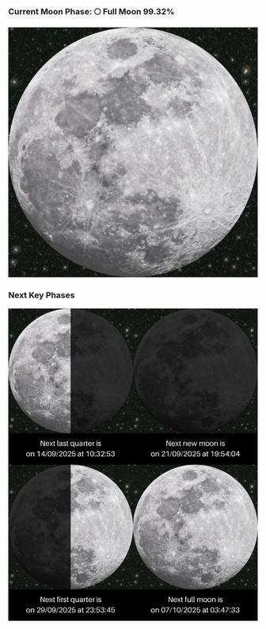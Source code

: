 ### Current Moon Phase: 🌕 Full Moon 99.32%
![Moon Phase](moonphase.png)
### Next Key Phases
![Gallery](gallery.png)